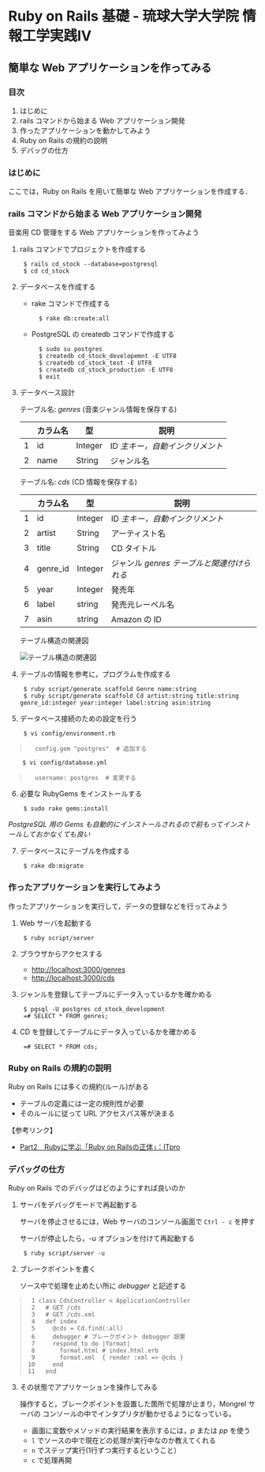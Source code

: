 Ruby on Rails 基礎 - 琉球大学大学院 情報工学実践IV
================================================================================

簡単な Web アプリケーションを作ってみる
--------------------------------------------------------------------------------


### 目次

1. はじめに
2. rails コマンドから始まる Web アプリケーション開発
3. 作ったアプリケーションを動かしてみよう
4. Ruby on Rails の規約の説明
5. デバッグの仕方

### はじめに

ここでは，Ruby on Rails を用いて簡単な Web アプリケーションを作成する．


### rails コマンドから始まる Web アプリケーション開発

音楽用 CD 管理をする Web アプリケーションを作ってみよう

1. rails コマンドでプロジェクトを作成する

        $ rails cd_stock --database=postgresql
        $ cd cd_stock

2. データベースを作成する

    * rake コマンドで作成する

            $ rake db:create:all

    * PostgreSQL の createdb コマンドで作成する

            $ sudo su postgres
            $ createdb cd_stock_developemnt -E UTF8
            $ createdb cd_stock_test -E UTF8
            $ createdb cd_stock_production -E UTF8
            $ exit


3. データベース設計

    テーブル名: *genres* (音楽ジャンル情報を保存する)

    | |カラム名|   型   |                       説明
    |-|--------|--------|------------------------------------------------------------
    |1|id      |Integer |ID *主キー，自動インクリメント*
    |2|name    |String  |ジャンル名


    テーブル名: *cds* (CD 情報を保存する)

    | |カラム名|   型   |                       説明
    |-|--------|--------|------------------------------------------------------------
    |1|id      |Integer |ID *主キー，自動インクリメント*
    |2|artist  |String  |アーティスト名
    |3|title   |String  |CD タイトル
    |4|genre_id|Integer |ジャンル *genres テーブルと関連付けられる*
    |5|year    |Integer |発売年
    |6|label   |string  |発売元レーベル名
    |7|asin    |string  |Amazon の ID


    テーブル構造の関連図

    ![テーブル構造の関連図](images/tables.png "ERD")

4. テーブルの情報を参考に，プログラムを作成する

        $ ruby script/generate scaffold Genre name:string
        $ ruby script/generate scaffold Cd artist:string title:string genre_id:integer year:integer label:string asin:string

5. データベース接続のための設定を行う

        $ vi config/environment.rb
>       config.gem "postgres"  # 追加する


        $ vi config/database.yml
>       username: postgres  # 変更する


6. 必要な RubyGems をインストールする

        $ sudo rake gems:install
*PostgreSQL 用の Gems も自動的にインストールされるので前もってインストールしておかなくても良い*

7. データベースにテーブルを作成する

        $ rake db:migrate


### 作ったアプリケーションを実行してみよう

作ったアプリケーションを実行して，データの登録などを行ってみよう

1. Web サーバを起動する

        $ ruby script/server

2. ブラウザからアクセスする

    * <http://localhost:3000/genres>
    * <http://localhost:3000/cds>

3. ジャンルを登録してテーブルにデータ入っているかを確かめる

        $ pgsql -U postgres cd_stock_development
        =# SELECT * FROM genres;

4. CD を登録してテーブルにデータ入っているかを確かめる

        =# SELECT * FROM cds;


### Ruby on Rails の規約の説明

Ruby on Rails には多くの規約(ルール)がある

* テーブルの定義には一定の規則性が必要
* そのルールに従って URL アクセスパス等が決まる

【参考リンク】

* [Part2　Rubyに学ぶ「Ruby on Railsの正体」：ITpro](http://itpro.nikkeibp.co.jp/article/COLUMN/20070626/275943/?P=3)


### デバッグの仕方

Ruby on Rails でのデバッグはどのようにすれば良いのか

1. サーバをデバッグモードで再起動する

    サーバを停止させるには，Web サーバのコンソール画面で `Ctrl - c` を押す

    サーバが停止したら，-u オプションを付けて再起動する

        $ ruby script/server -u

2. ブレークポイントを書く

    ソース中で処理を止めたい所に *debugger* と記述する
>      1 class CdsController < ApplicationController
>      2   # GET /cds
>      3   # GET /cds.xml
>      4   def index
>      5     @cds = Cd.find(:all)
>      6     debugger # ブレークポイント debugger 設置
>      7     respond_to do |format|
>      8       format.html # index.html.erb
>      9       format.xml  { render :xml => @cds }
>     10     end
>     11   end

3. その状態でアプリケーションを操作してみる

    操作すると，ブレークポイントを設置した箇所で処理が止まり，Mongrel サーバの
    コンソールの中でインタプリタが動かせるようになっている。

    * 画面に変数やメソッドの実行結果を表示するには，*p* または *pp* を使う
    * `l` でソースの中で現在どの処理が実行中なのか教えてくれる
    * `n` でステップ実行(1行ずつ実行するということ）
    * `c` で処理再開


